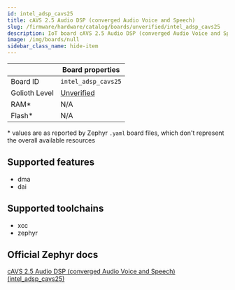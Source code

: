 ```yaml
---
id: intel_adsp_cavs25
title: cAVS 2.5 Audio DSP (converged Audio Voice and Speech)
slug: /firmware/hardware/catalog/boards/unverified/intel_adsp_cavs25
description: IoT board cAVS 2.5 Audio DSP (converged Audio Voice and Speech), compatible with Golioth at unverified level.
image: /img/boards/null
sidebar_class_name: hide-item
---
```


[//]: # (This is an auto-generated file, do not edit! Changes to it will be lost upon re-generation)



|                | Board properties     |
| -------------  | -------------------- |
| Board ID       | `intel_adsp_cavs25` |
| Golioth Level  | [Unverified](/firmware/hardware#unverified-boards) |
| RAM*           | N/A |
| Flash*         | N/A |

\* values are as reported by Zephyr `.yaml` board files, which don't represent the overall available resources



## Supported features

* dma
* dai

## Supported toolchains

* xcc
* zephyr

## Official Zephyr docs

[cAVS 2.5 Audio DSP (converged Audio Voice and Speech) (intel_adsp_cavs25)](https://docs.zephyrproject.org/latest/boards/intel/adsp/doc/index.html)
